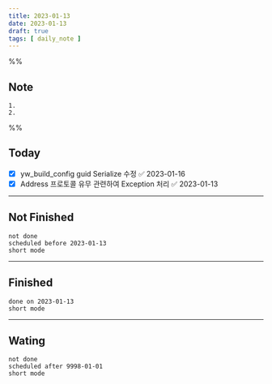 ```yaml
---
title: 2023-01-13
date: 2023-01-13
draft: true
tags: [ daily_note ]
---
```


%%

## Note

    1. 
    2.

%%

## Today

- [x] yw_build_config guid Serialize 수정 ✅ 2023-01-16
- [x] Address 프로토콜 유무 관련하여 Exception 처리 ✅ 2023-01-13

---

## Not Finished

```tasks
not done
scheduled before 2023-01-13
short mode
```

---

## Finished

```tasks
done on 2023-01-13
short mode
```

---

## Wating

```tasks
not done
scheduled after 9998-01-01
short mode
```
